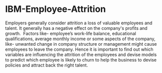 # IBM-Employee-Attrition
Employers generally consider attrition a loss of valuable employees and talent. It  generally has a negative effect on the company's profits and growth. 
Factors like- employee’s work-life balance, educational qualifications, average monthly income or some aspects of the company, like- unwanted change in company structure or management might cause employees to leave the company.
Hence it is important to find out which variables are influencing the attrition of the employees and devise models to predict which employee is likely to churn to help the business to devise policies and attract back the right talent.
